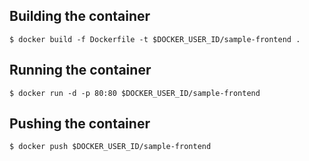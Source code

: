 ## Building the container
` $ docker build -f Dockerfile -t $DOCKER_USER_ID/sample-frontend . `

## Running the container
` $ docker run -d -p 80:80 $DOCKER_USER_ID/sample-frontend `

## Pushing the container
` $ docker push $DOCKER_USER_ID/sample-frontend `